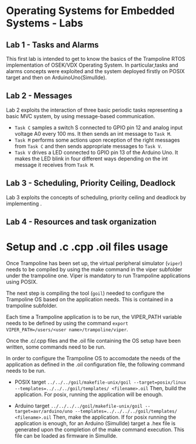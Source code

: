 # Operating Systems for Embedded Systems - Labs

## Lab 1 - Tasks and Alarms
This first lab is intended to get to know the basics of the Trampoline RTOS implementation of OSEK/VDX Operating System. In particular,tasks and alarms concepts were exploited and the system deployed firstly on POSIX target and then on ArduinoUno(SimulIde).

## Lab 2 - Messages
Lab 2 exploits the interaction of three basic periodic tasks representing a basic MVC system, by using message-based communication. 
- `Task C` samples a switch S connected to GPIO pin 12 and analog input voltage A0 every 100 ms. It then sends an int message to `Task M`.
- `Task M` performs some actions upon reception of the right messages from `Task C` and then sends appropriate messages to `Task V`.
- `Task V` drives a LED connected to GPIO pin 13 of the Arduino Uno. It makes the LED blink in four different ways depending on the int message it receives from `Task M`.

## Lab 3 - Scheduling, Priority Ceiling, Deadlock
Lab 3 exploits the concepts of scheduling, priority ceiling and deadlock by implementing .

## Lab 4 - Resources and task organization

# Setup and .c .cpp .oil files usage
Once Trampoline has been set up, the virtual peripheral simulator (`viper`) needs to be compiled by using the make command in the viper subfolder under the trampoline one. Viper is mandatory to run Trampoline applications using POSIX.

The next step is compiling the tool (`goil`) needed to configure the Trampoline OS based on the application needs. This is contained in a trampoline subfolder.

Each time a Trampoline application is to be run, the VIPER_PATH variable needs to be defined by using the command `export VIPER_PATH=/users/<user name>/trampoline/viper`.

Once the .c/.cpp files and the .oil file containing the OS setup have been written, some commands need to be run.

In order to configure the Trampoline OS to accomodate the needs of the application as defined in the .oil configuration file, the following command needs to be run. 
- POSIX target
`../../../goil/makefile-unix/goil --target=posix/linux --templates=../../../goil/templates/ <filename>.oil` 
Then, build the application. For posix, running the application will be enough.

- Arduino target
`../../../../goil/makefile-unix/goil --target=avr/arduino/uno --templates=../../../../goil/templates/ <filename>.oil` 
Then, make the application. If for posix running the application is enough, for an Arduino (SimulIde) target a .hex file is generated upon the completion of the make command execution. This file can be loaded as firmware in SimulIde.
